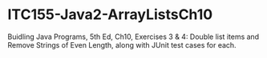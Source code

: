 # ITC155-Java2-ArrayListsCh10
Buidling Java Programs, 5th Ed, Ch10, Exercises 3 &amp; 4: Double list items and Remove Strings of Even Length, along with JUnit test cases for each.
